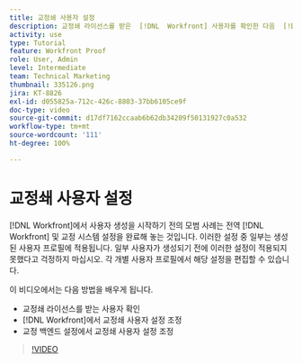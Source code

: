 ```yaml
---
title: 교정쇄 사용자 설정
description: 교정쇄 라이선스를 받은  [!DNL  Workfront] 사용자를 확인한 다음  [!DNL Workfront] 및 백엔드 설정 모두에서 사용자 설정을 조정하는 방법을 알아봅니다.
activity: use
type: Tutorial
feature: Workfront Proof
role: User, Admin
level: Intermediate
team: Technical Marketing
thumbnail: 335126.png
jira: KT-8826
exl-id: d055825a-712c-426c-8803-37bb6105ce9f
doc-type: video
source-git-commit: d17df7162ccaab6b62db34209f50131927c0a532
workflow-type: tm+mt
source-wordcount: '111'
ht-degree: 100%

---
```


# 교정쇄 사용자 설정

[!DNL  Workfront]에서 사용자 생성을 시작하기 전의 모범 사례는 전역 [!DNL Workfront] 및 교정 시스템 설정을 완료해 놓는 것입니다. 이러한 설정 중 일부는 생성된 사용자 프로필에 적용됩니다. 일부 사용자가 생성되기 전에 이러한 설정이 적용되지 못했다고 걱정하지 마십시오. 각 개별 사용자 프로필에서 해당 설정을 편집할 수 있습니다.


이 비디오에서는 다음 방법을 배우게 됩니다.

* 교정쇄 라이선스를 받는 사용자 확인
* [!DNL  Workfront]에서 교정쇄 사용자 설정 조정
* 교정 백엔드 설정에서 교정쇄 사용자 설정 조정

>[!VIDEO](https://video.tv.adobe.com/v/335126/?quality=12&learn=on&enablevpops)

<!--
Lean More URLs
-->

